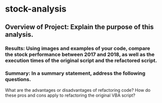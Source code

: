 # stock-analysis


##  Overview of Project: Explain the purpose of this analysis.


###  Results: Using images and examples of your code, compare the stock performance between 2017 and 2018, as well as the execution times of the original script and the refactored script.


### Summary: In a summary statement, address the following questions.
What are the advantages or disadvantages of refactoring code?
How do these pros and cons apply to refactoring the original VBA script?
